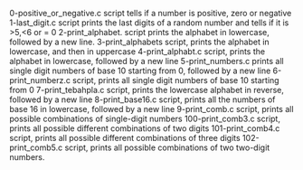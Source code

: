 0-positive_or_negative.c script tells if a number is positive, zero or negative
1-last_digit.c script prints the last digits of a random number and tells if it is >5,<6 or = 0
2-print_alphabet. script prints the alphabet in lowercase, followed by a new line.
3-print_alphabets script, prints the alphabet in lowercase, and then in uppercase
4-print_alphabt.c script,  prints the alphabet in lowercase, followed by a new line
5-print_numbers.c prints all single digit numbers of base 10 starting from 0, followed by a new line
6-print_numberz.c script, prints all single digit numbers of base 10 starting from 0
7-print_tebahpla.c script, prints the lowercase alphabet in reverse, followed by a new line
8-print_base16.c script,  prints all the numbers of base 16 in lowercase, followed by a new line
9-print_comb.c script, prints all possible combinations of single-digit numbers
100-print_comb3.c script, prints all possible different combinations of two digits
101-print_comb4.c script, prints all possible different combinations of three digits
102-print_comb5.c script, prints all possible combinations of two two-digit numbers.
